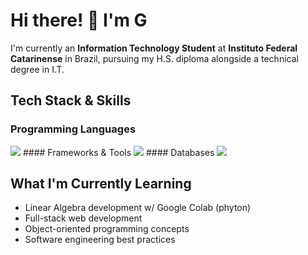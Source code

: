 # Hi there! 👋 I'm G
I'm currently an **Information Technology Student** at **Instituto Federal Catarinense** in Brazil, pursuing my H.S. diploma alongside a technical degree in I.T.

## Tech Stack & Skills
### Programming Languages
<img src="https://skillicons.dev/icons?i=python,js,java,html,css,php" />
#### Frameworks & Tools
<img src="https://skillicons.dev/icons?i=github,vscode,figma,apache,netbeans,colab" />
#### Databases
<img src="https://skillicons.dev/icons?i=mysql,postgresql" />

## What I'm Currently Learning
- Linear Algebra development w/ Google Colab (phyton)
- Full-stack web development
- Object-oriented programming concepts
- Software engineering best practices
